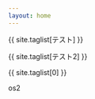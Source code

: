 ```yaml
---
layout: home
---
```


{{ site.taglist[テスト] }}


{{ site.taglist[テスト2] }}


{{ site.taglist[0] }}


os2

